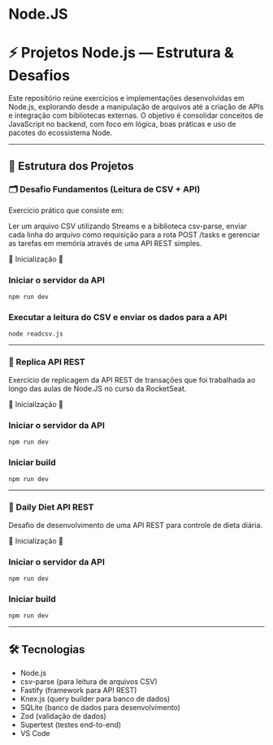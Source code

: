 # Node.JS

# ⚡ Projetos Node.js — Estrutura & Desafios

Este repositório reúne exercícios e implementações desenvolvidas em Node.js, explorando desde a manipulação de arquivos até a criação de APIs e integração com bibliotecas externas. O objetivo é consolidar conceitos de JavaScript no backend, com foco em lógica, boas práticas e uso de pacotes do ecossistema Node.

---

## 📘 Estrutura dos Projetos

### 🗂️ Desafio Fundamentos (Leitura de CSV + API)

Exercício prático que consiste em:

Ler um arquivo CSV utilizando Streams e a biblioteca csv-parse, enviar cada linha do arquivo como requisição para a rota POST /tasks e gerenciar as tarefas em memória através de uma API REST simples.

🚀 Inicialização 🚀

### Iniciar o servidor da API
`npm run dev`
### Executar a leitura do CSV e enviar os dados para a API
`node readcsv.js`

---

### 🔁 Replica API REST

Exercício de replicagem da API REST de transações que foi trabalhada ao longo das aulas de Node.JS no curso da RocketSeat.

🚀 Inicialização 🚀

### Iniciar o servidor da API
`npm run dev`
### Iniciar build
`npm run dev`

---

### 🥗 Daily Diet API REST

Desafio de desenvolvimento de uma API REST para controle de dieta diária.

🚀 Inicialização 🚀

### Iniciar o servidor da API
`npm run dev`
### Iniciar build
`npm run dev`

---

## 🛠️ Tecnologias

- Node.js
- csv-parse (para leitura de arquivos CSV)
- Fastify (framework para API REST)
- Knex.js (query builder para banco de dados)
- SQLite (banco de dados para desenvolvimento)
- Zod (validação de dados)
- Supertest (testes end-to-end)
- VS Code
